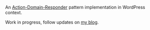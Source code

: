 An [Action-Domain-Responder](!g) pattern implementation in WordPress context.

Work in progress, follow updates on [my blog](http://theaveragedev.com).

